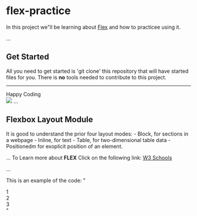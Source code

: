 # flex-practice
In this project we"ll be learning about [Flex]() and how to practicee
using it.



...
## Get Started
All you need to get started is 'git clone' this repository that will have started files for you.
There is **no** tools needed to contribute to this project.

---

Happy Coding<br>
![](https://media.giphy.com/media/26tn33aiTi1jkl6H6/giphy.gif)
...
## Flexbox Layout Module
It is good to understand the prior four layout modes:
    - Block, for sections in a webpage
    - Inline, for text
    - Table, for two-dimensional table data
    - Positionedm for exoplicit position of an element.

...
To Learn more about **FLEX** Click on the following link:
[W3 Schools](https://www.example.com)

...

This is an example of the code:
"<div class="flex-container">
  <div>1</div>
  <div>2</div>
  <div>3</div>
</div>"